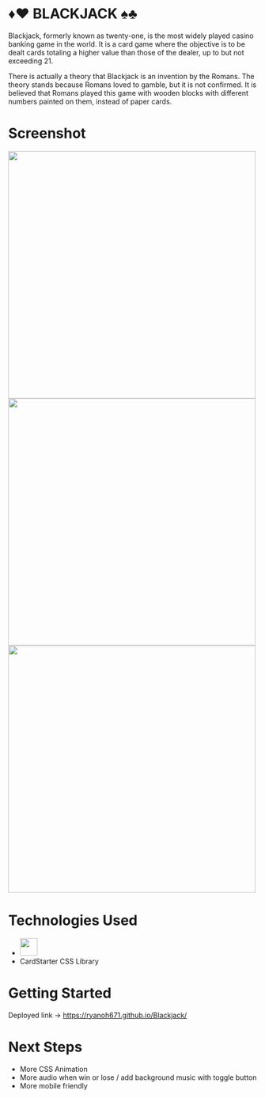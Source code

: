 # ♦♥ BLACKJACK ♠♣ 

Blackjack, formerly known as twenty-one, is the most widely played casino banking game in the world. It is a card game where the objective is to be dealt cards totaling a higher value than those of the dealer, up to but not exceeding 21. 

There is actually a theory that Blackjack is an invention by the Romans. The theory stands because Romans loved to gamble, but it is not confirmed. It is believed that Romans played this game with wooden blocks with different numbers painted on them, instead of paper cards.


# Screenshot

<img src="https://i.imgur.com/SfLYCDZ.png" height=500px> <img src="https://i.imgur.com/PPYOkId.png" height=500px> <img src="https://i.imgur.com/IOuzLMj.png" height=500px>

# Technologies Used

- <img src="https://i.imgur.com/9NVDDPe.png" height=35px;> 
- CardStarter CSS Library

# Getting Started


Deployed link ->
https://ryanoh671.github.io/Blackjack/

# Next Steps

- More CSS Animation
- More audio when win or lose / add background music with toggle button
- More mobile friendly